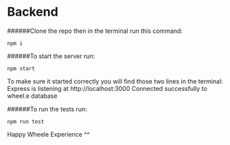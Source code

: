 # Backend

######Clone the repo then in the terminal run this command: 
```
npm i 
```

######To start the server run:
```
npm start 
```

To make sure it started correctly you will find those two lines in the terminal:
Express is listening at http://localhost:3000
Connected successfully to wheel.e database

######To run the tests run:
```
npm run test 
```

Happy Wheele Experience ^^



